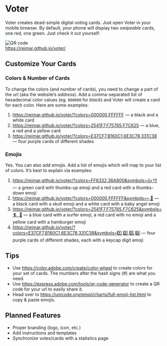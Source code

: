 # Voter

Voter creates dead-simple digital voting cards. Just open Voter in your mobile browser. By default, your phone will display two _swipeable_ cards, one red, one green. Just check it out yourself:

![QR code](https://reimar.github.io/voter/assets/qr-code.svg)<br />
https://reimar.github.io/voter/

## Customize Your Cards

### Colors & Number of Cards

To change the colors (and number of cards), you need to change a part of the url (aka the website’s _address_). Add a comma-separated list of hexadecimal color values (eg. `000000` for _black_) and Voter will create a card for each color. Here are some examples:

1. https://reimar.github.io/voter/?colors=000000,FFFFFF — a black and a white card
2. https://reimar.github.io/voter/?colors=2541F7,F75765,F7C625 — a blue, a red and a yellow card
3. https://reimar.github.io/voter/?colors=E37CF7,B160C1,6E3C78,331C38 — four purple cards of different shades

### Emojis

Yes. You can also add emojis. Add a list of emojis which will map to your list of colors. It’s best to explain via examples:

1. https://reimar.github.io/voter/?colors=FF6332,36A800&symbols=👍,👎 — a green card with thumbs-up emoji and a red card with a thumbs-down emoji
2. https://reimar.github.io/voter/?colors=000000,FFFFFF&symbols=💀,👼 — a black card with a skull emoji and a white card with a baby angel emoji
3. https://reimar.github.io/voter/?colors=2541F7,F75765,F7C625&symbols=🏄,,🍔 — a blue card with a surfer emoji, a red card with no emoji and a yellow card with a hamburger emoji
4. https://reimar.github.io/voter/?colors=E37CF7,B160C1,6E3C78,331C38&symbols=1️⃣,2️⃣,3️⃣,4️⃣ — four purple cards of different shades, each with a keycap digit emoji

## Tips

- Use https://color.adobe.com/create/color-wheel to create colors for your set of cards. The mumbers after the hash signs (_#_) are what you need.
- Use https://express.adobe.com/tools/qr-code-generator to create a QR code for your url to easily share it.
- Head over to https://unicode.org/emoji/charts/full-emoji-list.html to copy & paste emojis.

## Planned Features

- Proper branding (logo, icon, etc.)
- Add instructions and templates
- Synchronize votes/cards with a statistics page
